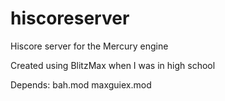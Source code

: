 # hiscoreserver
Hiscore server for the Mercury engine

Created using BlitzMax when I was in high school

Depends:
bah.mod
maxguiex.mod
